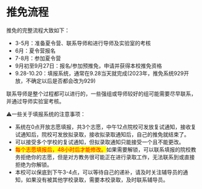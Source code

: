 # 推免流程

推免的完整流程大致如下：

* 3-5月：准备夏令营、联系导师和进行导师及实验室的考核
* 6月：夏令营报名
* 7-8月：参加夏令营
* 9月初至9月27日：报名/参加预推免，申请并获得本校推免资格
* 9.28-10.20：填报系统，通常在9.28当天就完成(2023年，推免系统929开放，不确定以后是否都会改为929)

联系导师是整个过程都可以进行的，一些强组或导师较好的组可能需要尽早联系，并通过导师实验室考核。

⚠一些关于填报系统的注意事项：

* 系统在0点开放志愿填报，共3个志愿，中午12点院校可发放复试通知，接收复试通知后，院校可发放拟录取，接收拟录取通知后，自己的推免就结束了。
* 可以接受多个学校的复试通知，但拟录取通知只能接受一个且不能更改。
* <mark style="color: red;">每个志愿填报后，48小时后才能修改。</mark>如果需要解锁，可以联系填报的院校教务拒绝你的志愿，但是对方教务很可能正在进行录取工作，无法联系到或直接拒绝为你解锁。
* 本校可以保底到下午3-4点，可以等待自己的递补，请及时关注辅导员的通知，如果没有被其他学校录取，需要本校录取，及时联系辅导员。

